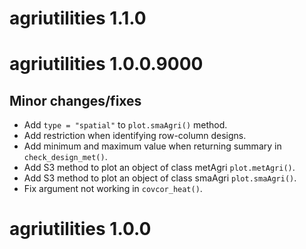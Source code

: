 # agriutilities 1.1.0

# agriutilities 1.0.0.9000

## Minor changes/fixes

  * Add `type = "spatial"` to `plot.smaAgri()` method.
  * Add restriction when identifying row-column designs.
  * Add minimum and maximum value when returning summary in `check_design_met()`.
  * Add S3 method to plot an object of class metAgri `plot.metAgri()`.
  * Add S3 method to plot an object of class smaAgri `plot.smaAgri()`.
  * Fix argument not working in `covcor_heat()`.

# agriutilities 1.0.0

